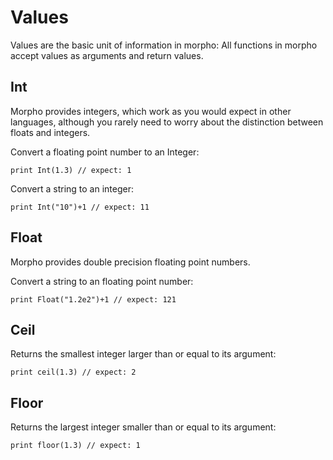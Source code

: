 [comment]: # (Values help)
[version]: # (0.5)

# Values
[tagvalues]: # (values)

Values are the basic unit of information in morpho: All functions in morpho accept values as arguments and return values. 

[showsubtopics]: # (subtopics)

## Int
[tagint]: # (int)

Morpho provides integers, which work as you would expect in other languages, although you rarely need to worry about the distinction between floats and integers. 

Convert a floating point number to an Integer: 

    print Int(1.3) // expect: 1

Convert a string to an integer:

    print Int("10")+1 // expect: 11

## Float
[tagfloat]: # (float)

Morpho provides double precision floating point numbers. 

Convert a string to an floating point number:

    print Float("1.2e2")+1 // expect: 121

## Ceil
[tagceil]: # (ceil)

Returns the smallest integer larger than or equal to its argument:

    print ceil(1.3) // expect: 2

## Floor
[tagfloor]: # (floor)

Returns the largest integer smaller than or equal to its argument:

    print floor(1.3) // expect: 1
